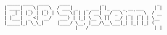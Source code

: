 <pre>
 _____ ____  ____    ____            _                    _  
| ____|  _ \|  _ \  / ___| _   _ ___| |_ ___ _ __ ___    | | 
|  _| | |_) | |_) | \___ \| | | / __| __/ _ \ '_ ` _ \  / __)
| |___|  _ <|  __/   ___) | |_| \__ \ ||  __/ | | | | | \__ \
|_____|_| \_\_|     |____/ \__, |___/\__\___|_| |_| |_| (   /
                           |___/                         |_|
</pre>